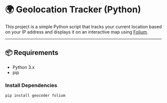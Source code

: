 # 🌍 Geolocation Tracker (Python)

This project is a simple Python script that tracks your current location based on your IP address and displays it on an interactive map using [Folium](https://python-visualization.github.io/folium/).

---

## 📦 Requirements

- Python 3.x
- pip

### Install Dependencies

```bash
pip install geocoder folium

